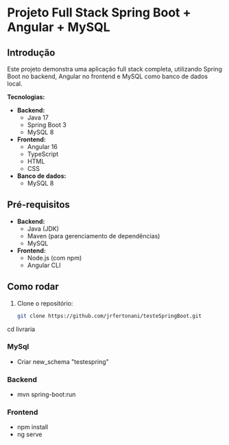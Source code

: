 # Projeto Full Stack Spring Boot + Angular + MySQL

## Introdução

Este projeto demonstra uma aplicação full stack completa, utilizando Spring Boot no backend, Angular no frontend e MySQL como banco de dados local.

**Tecnologias:**

* **Backend:**
    * Java 17
    * Spring Boot 3
    * MySQL 8
* **Frontend:**
    * Angular 16
    * TypeScript
    * HTML
    * CSS
* **Banco de dados:**
    * MySQL 8

## Pré-requisitos

* **Backend:**
    * Java (JDK)
    * Maven (para gerenciamento de dependências)
    * MySQL
* **Frontend:**
    * Node.js (com npm)
    * Angular CLI

## Como rodar
1. Clone o repositório:
   ```bash
   git clone https://github.com/jrfertonani/testeSpringBoot.git
   
  cd livraria
  
### MySql

   * Criar new_schema "testespring" 

### Backend

   * mvn spring-boot:run

### Frontend

   * npm install
   * ng serve
